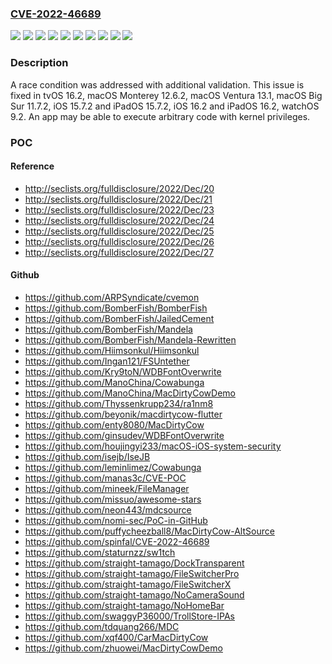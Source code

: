 ### [CVE-2022-46689](https://cve.mitre.org/cgi-bin/cvename.cgi?name=CVE-2022-46689)
![](https://img.shields.io/static/v1?label=Product&message=macOS&color=blue)
![](https://img.shields.io/static/v1?label=Product&message=tvOS&color=blue)
![](https://img.shields.io/static/v1?label=Product&message=watchOS&color=blue)
![](https://img.shields.io/static/v1?label=Version&message=%3C%2011.7%20&color=brighgreen)
![](https://img.shields.io/static/v1?label=Version&message=%3C%2012.6%20&color=brighgreen)
![](https://img.shields.io/static/v1?label=Version&message=%3C%2013.1%20&color=brighgreen)
![](https://img.shields.io/static/v1?label=Version&message=%3C%2015.7%20&color=brighgreen)
![](https://img.shields.io/static/v1?label=Version&message=%3C%2016.2%20&color=brighgreen)
![](https://img.shields.io/static/v1?label=Version&message=%3C%209.2%20&color=brighgreen)
![](https://img.shields.io/static/v1?label=Vulnerability&message=An%20app%20may%20be%20able%20to%20execute%20arbitrary%20code%20with%20kernel%20privileges&color=brighgreen)

### Description

A race condition was addressed with additional validation. This issue is fixed in tvOS 16.2, macOS Monterey 12.6.2, macOS Ventura 13.1, macOS Big Sur 11.7.2, iOS 15.7.2 and iPadOS 15.7.2, iOS 16.2 and iPadOS 16.2, watchOS 9.2. An app may be able to execute arbitrary code with kernel privileges.

### POC

#### Reference
- http://seclists.org/fulldisclosure/2022/Dec/20
- http://seclists.org/fulldisclosure/2022/Dec/21
- http://seclists.org/fulldisclosure/2022/Dec/23
- http://seclists.org/fulldisclosure/2022/Dec/24
- http://seclists.org/fulldisclosure/2022/Dec/25
- http://seclists.org/fulldisclosure/2022/Dec/26
- http://seclists.org/fulldisclosure/2022/Dec/27

#### Github
- https://github.com/ARPSyndicate/cvemon
- https://github.com/BomberFish/BomberFish
- https://github.com/BomberFish/JailedCement
- https://github.com/BomberFish/Mandela
- https://github.com/BomberFish/Mandela-Rewritten
- https://github.com/Hiimsonkul/Hiimsonkul
- https://github.com/Ingan121/FSUntether
- https://github.com/Kry9toN/WDBFontOverwrite
- https://github.com/ManoChina/Cowabunga
- https://github.com/ManoChina/MacDirtyCowDemo
- https://github.com/Thyssenkrupp234/ra1nm8
- https://github.com/beyonik/macdirtycow-flutter
- https://github.com/enty8080/MacDirtyCow
- https://github.com/ginsudev/WDBFontOverwrite
- https://github.com/houjingyi233/macOS-iOS-system-security
- https://github.com/isejb/IseJB
- https://github.com/leminlimez/Cowabunga
- https://github.com/manas3c/CVE-POC
- https://github.com/mineek/FileManager
- https://github.com/missuo/awesome-stars
- https://github.com/neon443/mdcsource
- https://github.com/nomi-sec/PoC-in-GitHub
- https://github.com/puffycheezball8/MacDirtyCow-AltSource
- https://github.com/spinfal/CVE-2022-46689
- https://github.com/staturnzz/sw1tch
- https://github.com/straight-tamago/DockTransparent
- https://github.com/straight-tamago/FileSwitcherPro
- https://github.com/straight-tamago/FileSwitcherX
- https://github.com/straight-tamago/NoCameraSound
- https://github.com/straight-tamago/NoHomeBar
- https://github.com/swaggyP36000/TrollStore-IPAs
- https://github.com/tdquang266/MDC
- https://github.com/xqf400/CarMacDirtyCow
- https://github.com/zhuowei/MacDirtyCowDemo

